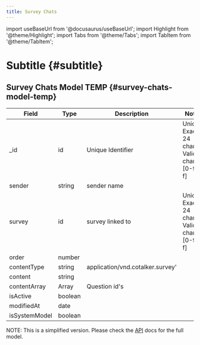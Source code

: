 ```yaml
---
title: Survey Chats
---
```

import useBaseUrl from '@docusaurus/useBaseUrl'; 
import Highlight from '@theme/Highlight';
import Tabs from '@theme/Tabs';
import TabItem from '@theme/TabItem';

# Subtitle {#subtitle}
## Survey Chats Model TEMP {#survey-chats-model-temp}

| Field | Type | Description | Notes |
| ----  | ---- | ----------- | ----  |
| _id   | id   | Unique Identifier   | Unique. Exactly 24 chars. Valid chars [0-9a-f] |
| sender | string | sender name 
| survey  | id | survey linked to | Unique. Exactly 24 chars. Valid chars [0-9a-f] |
| order  | number |
| contentType  | string | application/vnd.cotalker.survey'
| content | string | 
| contentArray | Array | Question id's
| isActive | boolean | 
| modifiedAt | date |
| isSystemModel | boolean |
NOTE: This is a simplified version. Please check the [API](https://www.cotalker.com/swagger/core/?key=woubtjf4olr0t4zgutuwn6scbcm6hd3qh1cgl5obmohpbm3mfublnwcvv67lodgjvd3h86s9ppshtvmf95gepsqh6nizq9liu7f) docs for the full model.